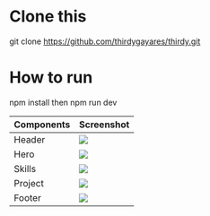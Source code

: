 # Clone this
git clone https://github.com/thirdygayares/thirdy.git

# How to run
npm install
then
npm run dev




| Components | Screenshot |
| --- | --- |
| Header | ![](https://cdn.hashnode.com/res/hashnode/image/upload/v1734114584484/ded3c764-1722-4bb0-a219-da8dcdcbe11b.png)  |
| Hero | ![](https://cdn.hashnode.com/res/hashnode/image/upload/v1734114599691/e0b6b1f9-0004-4d95-b753-8d1e912b11ce.png) |
| Skills| ![](https://cdn.hashnode.com/res/hashnode/image/upload/v1734114626627/d643348c-c9ed-4363-8964-d731c462e357.png)  |
| Project | ![](https://cdn.hashnode.com/res/hashnode/image/upload/v1734114644162/96158876-f8ed-4337-8f1b-4e0d6da67e3f.png) |
| Footer | ![](https://cdn.hashnode.com/res/hashnode/image/upload/v1734114663876/fb8339bb-475b-45c3-95b4-9866f0bdc24f.png) |

